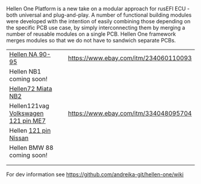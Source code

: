 
Hellen One Platform is a new take on a modular approach for rusEFI ECU - both universal and plug-and-play.
A number of functional building modules were developed with the intention of easily combining those depending on the specific PCB use case, by simply interconnecting them by merging a number of reusable modules on a single PCB. Hellen One framework merges modules so that we do not have to sandwich separate PCBs.


|   |   |   |
|---|---|---|
| [Hellen NA 90-95](Hellen64-Miata-NA6-94) |   |  https://www.ebay.com/itm/234060110093 |
| Hellen NB1 coming soon!  |   |   |
| [Hellen72 Miata NB2](Hellen72)  |   |   |
| Hellen121vag [Volkswagen 121 pin ME7](Hellen121VAG)  |   |  https://www.ebay.com/itm/334048095704 |
| Hellen [121 pin Nissan](Hellen-121-Nissan)  |   |   |
| Hellen BMW 88 coming soon!  |   |   |
|   |   |   |
|   |   |   |





For dev information see https://github.com/andreika-git/hellen-one/wiki